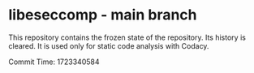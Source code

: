 # libeseccomp - main branch

This repository contains the frozen state of the repository.
Its history is cleared. It is used only for static code
analysis with Codacy.

Commit Time: 1723340584